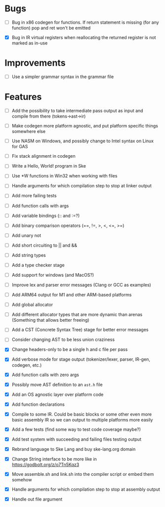 # Bugs
- [ ] Bug in x86 codegen for functions. If return statement is missing (for any function) pop and ret won't be emitted

- [x] Bug in IR virtual registers when reallocating the returned register is not marked as in-use

# Improvements
- [ ] Use a simpler grammar syntax in the grammar file

# Features
- [ ] Add the possibility to take intermediate pass output as input and compile from there (tokens->ast->ir)
- [ ] Make codegen more platform agnostic, and put platform specific things somewhere else
- [ ] Use NASM on Windows, and possibly change to Intel syntax on Linux for GAS
- [ ] Fix stack alignment in codegen
- [ ] Write a Hello, World! program in Ske
- [ ] Use *W functions in Win32 when working with files
- [ ] Handle arguments for which compilation step to stop at linker output
- [ ] Add more failing tests
- [ ] Add function calls with args
- [ ] Add variable bindings (:: and :=?)
- [ ] Add binary comparison operators (==, !=, >, <, <=, >=)
- [ ] Add unary not
- [ ] Add short circuiting to || and &&
- [ ] Add string types
- [ ] Add a type checker stage
- [ ] Add support for windows (and MacOS?)
- [ ] Improve lex and parser error messages (Clang or GCC as examples)
- [ ] Add ARM64 output for M1 and other ARM-based platforms
- [ ] Add global allocator
- [ ] Add different allocator types that are more dynamic than arenas (Something that allows better freeing)
- [ ] Add a CST (Concrete Syntax Tree) stage for better error messages
- [ ] Consider changing AST to be less union craziness


- [x] Change headers-only to be a single h and c file per pass
- [x] Add verbose mode for stage output (tokenizer/lexer, parser, IR-gen, codegen, etc.)
- [x] Add function calls with zero args
- [x] Possibly move AST definition to an `ast.h` file
- [x] Add an OS agnostic layer over platform code
- [x] Add function declarations
- [x] Compile to some IR. Could be basic blocks or some other even more basic assembly IR so we can output to multiple platforms more easily
- [x] Add a few tests (find some way to test code coverage maybe?)
- [x] Add test system with succeeding and failing files testing output
- [x] Rebrand language to Ske Lang and buy ske-lang.org domain
- [x] Change String interface to be more like in https://godbolt.org/z/o7Tn5Kqz3
- [x] Move assemble.sh and link.sh into the compiler script or embed them somehow
- [x] Handle arguments for which compilation step to stop at assembly output
- [x] Handle out file argument
